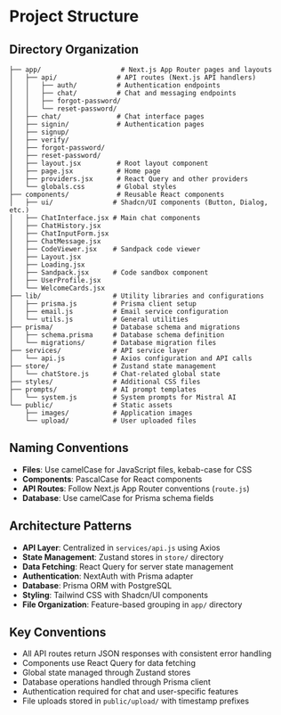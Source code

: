 # Project Structure

## Directory Organization

```
├── app/                    # Next.js App Router pages and layouts
│   ├── api/               # API routes (Next.js API handlers)
│   │   ├── auth/          # Authentication endpoints
│   │   ├── chat/          # Chat and messaging endpoints
│   │   ├── forgot-password/
│   │   └── reset-password/
│   ├── chat/              # Chat interface pages
│   ├── signin/            # Authentication pages
│   ├── signup/
│   ├── verify/
│   ├── forgot-password/
│   ├── reset-password/
│   ├── layout.jsx         # Root layout component
│   ├── page.jsx           # Home page
│   ├── providers.jsx      # React Query and other providers
│   └── globals.css        # Global styles
├── components/            # Reusable React components
│   ├── ui/               # Shadcn/UI components (Button, Dialog, etc.)
│   ├── ChatInterface.jsx # Main chat components
│   ├── ChatHistory.jsx
│   ├── ChatInputForm.jsx
│   ├── ChatMessage.jsx
│   ├── CodeViewer.jsx    # Sandpack code viewer
│   ├── Layout.jsx
│   ├── Loading.jsx
│   ├── Sandpack.jsx      # Code sandbox component
│   ├── UserProfile.jsx
│   └── WelcomeCards.jsx
├── lib/                  # Utility libraries and configurations
│   ├── prisma.js         # Prisma client setup
│   ├── email.js          # Email service configuration
│   └── utils.js          # General utilities
├── prisma/               # Database schema and migrations
│   ├── schema.prisma     # Database schema definition
│   └── migrations/       # Database migration files
├── services/             # API service layer
│   └── api.js            # Axios configuration and API calls
├── store/                # Zustand state management
│   └── chatStore.js      # Chat-related global state
├── styles/               # Additional CSS files
├── prompts/              # AI prompt templates
│   └── system.js         # System prompts for Mistral AI
└── public/               # Static assets
    ├── images/           # Application images
    └── upload/           # User uploaded files
```

## Naming Conventions

- **Files**: Use camelCase for JavaScript files, kebab-case for CSS
- **Components**: PascalCase for React components
- **API Routes**: Follow Next.js App Router conventions (`route.js`)
- **Database**: Use camelCase for Prisma schema fields

## Architecture Patterns

- **API Layer**: Centralized in `services/api.js` using Axios
- **State Management**: Zustand stores in `store/` directory
- **Data Fetching**: React Query for server state management
- **Authentication**: NextAuth with Prisma adapter
- **Database**: Prisma ORM with PostgreSQL
- **Styling**: Tailwind CSS with Shadcn/UI components
- **File Organization**: Feature-based grouping in `app/` directory

## Key Conventions

- All API routes return JSON responses with consistent error handling
- Components use React Query for data fetching
- Global state managed through Zustand stores
- Database operations handled through Prisma client
- Authentication required for chat and user-specific features
- File uploads stored in `public/upload/` with timestamp prefixes